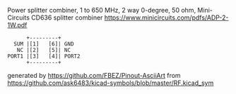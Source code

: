 Power splitter combiner, 1 to 650 MHz, 2 way 0-degree, 50 ohm, Mini-Circuits CD636
splitter combiner
https://www.minicircuits.com/pdfs/ADP-2-1W.pdf


	      +---------+
	  SUM |[1]   [6]| GND
	   NC |[2]   [5]| NC
	PORT1 |[3]   [4]| PORT2
	      +---------+


generated by https://github.com/FBEZ/Pinout-AsciiArt from https://github.com/ask6483/kicad-symbols/blob/master/RF.kicad_sym